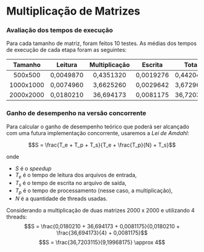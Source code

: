 # Multiplicação de Matrizes
### Avaliação dos tempos de execução

Para cada tamanho de matriz, foram feitos 10 testes. As médias dos tempos de execução de cada etapa foram as seguintes:

|  Tamanho  |  Leitura  | Multiplicação |  Escrita  |   Total   |
| :-------: | :-------: | :-----------: | :-------: | :-------: |
|   500x500 | 0,0049870 |   0,4351320   | 0,0019276 | 0,4420469 |
| 1000x1000 | 0,0074960 |   3,6625260   | 0,0029642 | 3,6729679 |
| 2000x2000 | 0,0180210 |   36,694173   | 0,0081175 | 36,720311 |


### Ganho de desempenho na versão concorrente

Para calcular o ganho de desempenho teórico que poderá ser alcançado com uma futura implementação concorrente, usaremos a *Lei de Amdahl*:

$$S = \frac{T_e + T_p + T_s}{T_e + \frac{T_p}{N} + T_s}$$

onde 
- $S$ é o *speedup*
- $T_e$ é o tempo de leitura dos arquivos de entrada,
- $T_s$ é o tempo de escrita no arquivo de saída,
- $T_p$ é o tempo de processamento (nesse caso, a multiplicação),
- $N$ é a quantidade de threads usadas.

Considerando a multiplicação de duas matrizes $2000$ x $2000$ e utilizando 4 threads:
$$S = \frac{0,0180210 + 36,694173 + 0,0081175}{0,0180210 + \frac{36,694173}{4} + 0,0081175}$$
$$S = \frac{36,7203115}{9,19968175} \approx 4$$
